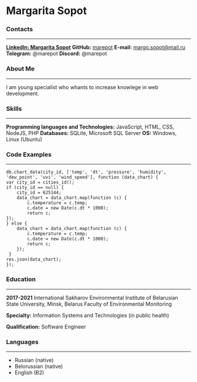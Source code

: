 # __Margarita Sopot__

### Contacts
---
[__LinkedIn: Margarita Sopot__](https://www.linkedin.com/in/msopot/)
__GitHub:__ [marepot](https://github.com/marepot)
__E-mail:__ margo.sopot@mail.ru
__Telegram:__ @marepot
__Discord:__ @marepot



### About Me
---
I am young specialist who whants to increase knowlege in web development.



### Skills
---
__Programming languages and Technologies:__ JavaScript, HTML, CSS, NodeJS, PHP
__Databases:__ SQLite, Microsoft SQL Server
__OS:__ Windows, Linux (Ubuntu)

### Code Examples
---
    db.chart_data(city_id, ['temp', 'dt', 'pressure', 'humidity', 'dew_point', 'uvi', 'wind_speed'], function (data_chart) {
    var city_id = cities_id();
    if (city_id == null) {
        city_id = 625144;
        data_chart = data_chart.map(function (с) {
            с.temperature = с.temp;
            с.date = new Date(с.dt * 1000);
            return с;
    });
    } else {
        data_chart = data_chart.map(function (с) {
            с.temperature = с.temp;
            с.date = new Date(с.dt * 1000);
            return с;
        });
     }
    res.json(data_chart);
    });

### Education
---
__2017-2021__ International Sakharov Environmental Institute of Belarusian State University, Minsk, Belarus
            Faculty of Environmental Monitoring

__Specialty:__ Information Systems and Technologies (in public health)

__Qualification:__ Software Engineer


### Languages
---
* Russian (native)
* Belorussian (native)
* English (B2)
